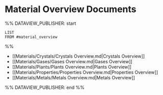# Material Overview Documents
%% DATAVIEW_PUBLISHER: start
```dataview
LIST
FROM #material_overview
```
%%

- [[Materials/Crystals/Crystals Overview.md|Crystals Overview]]
- [[Materials/Gases/Gases Overview.md|Gases Overview]]
- [[Materials/Plants/Plants Overview.md|Plants Overview]]
- [[Materials/Properties/Properties Overview.md|Properties Overview]]
- [[Materials/Metals/Metals Overview.md|Metals Overview]]

%% DATAVIEW_PUBLISHER: end %%